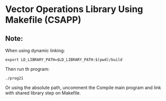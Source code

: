 # Vector Operations Library Using Makefile (CSAPP)

## Note:
When using dynamic linking:
```shell
export LD_LIBRARY_PATH=$LD_LIBRARY_PATH:$(pwd)/build
```
Then run th program:
```shell
./prog21
```

Or using the absolute path, uncomment the Compile main program and link with shared library step on Makefile.
